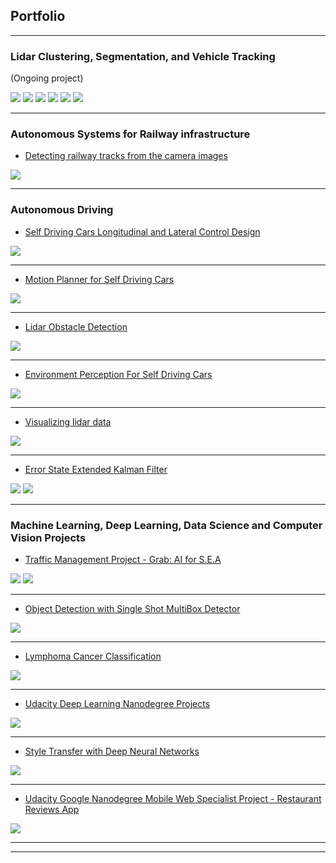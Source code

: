 ## Portfolio

---

### Lidar Clustering, Segmentation, and Vehicle Tracking 
(Ongoing project)

<img src="images/download (1).png?raw=true"/>
<img src="images/Cluster1.jpg?raw=true"/>
<img src="images/Page2.jpg?raw=true"/>
<img src="images/Pages1.jpg?raw=true"/>
<img src="images/Page3.jpg?raw=true"/>
<img src="images/ComputeVelocity.png?raw=true"/>

---


### Autonomous Systems for Railway infrastructure

- [Detecting railway tracks from the camera images](https://github.com/enginBozkurt/RailwayTrackLines)
<img src="images/train.jpg?raw=true"/>

---


### Autonomous Driving 

- [Self Driving Cars Longitudinal and Lateral Control Design](https://github.com/enginBozkurt/SelfDrivingCarsControlDesign)
<img src="images/control.jpg?raw=true"/>

---
- [Motion Planner for Self Driving Cars](https://github.com/enginBozkurt/MotionPlanner)
<img src="images/motion.jpg?raw=true"/>

---
- [Lidar Obstacle Detection](https://github.com/enginBozkurt/LidarObstacleDetection)

<img src="images/lidar.gif?raw=true"/>

---

- [Environment Perception For Self Driving Cars](https://github.com/enginBozkurt/Environment-Perception-For-Self-Driving-Cars)

<img src="images/envpercep.jpg?raw=true"/>

---

- [Visualizing lidar data](https://github.com/enginBozkurt/Visualizing-lidar-data)

<img src="images/58125546-7924eb00-7c19-11e9-93e1-c69c5465edb9.png?raw=true"/>

---

- [Error State Extended Kalman Filter](https://github.com/enginBozkurt/Error-State-Extended-Kalman-Filter)

<img src="images/ekf3.jpg?raw=true"/>
<img src="images/EKF.jpg?raw=true"/>

---



### Machine Learning, Deep Learning, Data Science and Computer Vision Projects

- [Traffic  Management Project - Grab: AI for S.E.A](https://github.com/enginBozkurt/Grab_AI)

<img src="images/GrabAI1.jpg?raw=true"/>
<img src="images/GrabAI2.jpg?raw=true"/>

---

- [Object Detection with Single Shot MultiBox Detector](https://github.com/enginBozkurt/Object_Detection_With_SSD)

<img src="images/ssd.gif?raw=true"/>

---

- [Lymphoma Cancer Classification](https://github.com/enginBozkurt/Lymphoma-Cancer-Classification)

<img src="images/CancerProject.jpg?raw=true"/>

---

- [Udacity Deep Learning Nanodegree Projects](https://github.com/enginBozkurt/deep-learning-nanodegree)

<img src="images/DLNanodegree.jpg?raw=true"/>

---

 - [Style Transfer with Deep Neural Networks](https://github.com/enginBozkurt/Style-Transfer-with-Deep-Neural-Networks)

<img src="images/StyleTransfer.jpg?raw=true"/>

---

- [Udacity Google Nanodegree Mobile Web Specialist Project - Restaurant Reviews App](https://github.com/enginBozkurt/udacity-mws-restaurant-stage3)

<img src="images/MobileWeb.jpg?raw=true"/>

---




---

